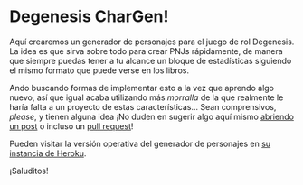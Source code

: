 # Degenesis CharGen!

Aquí crearemos un generador de personajes para el juego de rol Degenesis. La idea es que sirva sobre todo para crear PNJs rápidamente, de manera que siempre puedas tener a tu alcance un bloque de estadísticas siguiendo el mismo formato que puede verse en los libros.

Ando buscando formas de implementar esto a la vez que aprendo algo nuevo, así que igual acaba utilizando más *morralla* de la que realmente le haría falta a un proyecto de estas características... Sean comprensivos, *please*, y tienen alguna idea ¡No duden en sugerir algo aquí mismo [abriendo un post](https://github.com/DavSanchez/degenesis-chargen-es/issues) o incluso un [pull request](https://github.com/DavSanchez/degenesis-chargen-es/pulls)!

Pueden visitar la versión operativa del generador de personajes en [su instancia de Heroku](http://degenesis-chargen-es.herokuapp.com/).

¡Saluditos!